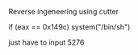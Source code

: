 Reverse ingeneering using cutter


if (eax == 0x149c)
    system("/bin/sh")

just have to input 5276